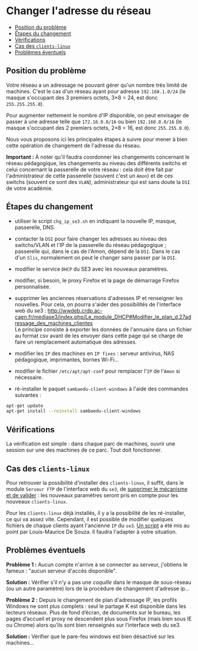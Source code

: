 
# Changer l'adresse du réseau

* [Position du problème](#position-du-problème)
* [Étapes du changement](#Étapes-du-changement)
* [Vérifications](#vérifications)
* [Cas des `clients-linux`](#cas-des-clients-linux)
* [Problèmes éventuels](#problèmes-éventuels)


## Position du problème

Votre réseau a un adressage ne pouvant gérer qu'un nombre très limité de machines. C'est le cas d'un réseau ayant pour adresse `192.168.1.0/24` (le masque s'occupant des 3 premiers octets, 3×8 = 24, est donc `255.255.255.0`).

Pour augmenter nettement le nombre d'IP disponible, on peut envisager de passer à une adresse telle que `172.16.0.0/16` ou bien `192.168.0.0/16` (le masque s'occupant des 2 premiers octets, 2×8 = 16, est donc `255.255.0.0`).

Nous vous proposons ici les principales étapes à suivre pour mener à bien cette opération de changement de l'adresse du réseau.

**Important :** À noter qu'il faudra coordonner les changements concernant le réseau pédagogique, les changements au niveau des différents switchs et celui concernant la passerelle de votre réseau : cela doit être fait par l'administrateur de cette passerelle (souvent c'est un `Amon`) et de ces switchs (souvent ce sont des `VLAN`), administrateur qui est sans doute la `DSI` de votre académie.


## Étapes du changement

- utiliser le script `chg_ip_se3.sh` en indiquant la nouvelle IP, masque, passerelle, DNS.

- contacter la `DSI` pour faire changer les adresses au niveau des switchs/VLAN et l'IP de la passerelle du réseau pédagogique ; passerelle qui, dans le cas de l'Amon, dépend de la `DSI`. Dans le cas d'un `Slis`, normalement on peut le changer sans passer par la `DSI`.

- modifier le service `DHCP` du SE3 avec les nouveaux paramètres.

- modifier, si besoin, le proxy Firefox et la page de démarrage Firefox personnalisée.

- supprimer les anciennes réservations d'adresses IP et renseigner les nouvelles. Pour cela, on pourra s'aider des possibilités de l'interface web du se3 : http://wwdeb.crdp.ac-caen.fr/mediase3/index.php/Le_module_DHCP#Modifier_le_plan_d.27adressage_des_machines_clientes  
Le principe consiste à exporter les données de l'annuaire dans un fichier au format csv avant de les envoyer dans cette page qui se charge de faire un remplacement automatique des adresses.

- modifier les `IP` des machines en `IP fixes` : serveur antivirus, NAS pédagogique, imprimantes, bornes Wi-Fi…

- modifier le fichier `/etc/apt/apt-conf` pour remplacer l'`IP` de l'`Amon` si nécessaire.

- ré-installer le paquet `sambaedu-client-windows` à l'aide des commandes suivantes :
```sh
apt-get update
apt-get install --reinstall sambaedu-client-windows
```


## Vérifications

La vérification est simple : dans chaque parc de machines, ouvrir une session sur une des machines de ce parc. Tout doit fonctionner.


## Cas des `clients-linux`

Pour retrouver la possibilité d'installer des `clients-linux`, il suffit, dans le module `Serveur FTP` de l'interface web du `se3`, de [supprimer le mécanisme et de valider](../pxe-clients-linux/misenplace.md#mise-à-jour) : les nouveaux paramètres seront pris en compte pour les nouveaux `clients-linux`.

Pour les `clients-linux` déjà installés, il y a la possibilité de les ré-installer, ce qui va assez vite. Cependant, il est possible de modifier quelques fichiers de chaque clients ayant l'ancienne `IP` du `se3`. [Un script](ch_ip_linux.sh) a été mis au point par Louis-Maurice De Souza. Il faudra l'adapter à votre situation.


## Problèmes éventuels

**Problème 1 :** Aucun compte n'arrive à se connecter au serveur, j'obtiens le fameux : "aucun serveur d'accès disponible".

**Solution :** Vérifier s'il n'y a pas une *coquille* dans le masque de sous-réseau (ou un autre paramètre) lors de la procédure de changement d'adresse ip…


**Problème 2 :** Depuis le changement de plan d'adressage IP, les profils Windows ne sont plus complets : seul le partage K est disponible dans les lecteurs réseaux. Plus de fond d’écran, de documents sur le bureau, les pages d’accueil et proxy ne descendent plus sous Firefox (mais bien sous IE ou Chrome) alors qu’ils sont bien renseignés sur l’interface web du se3.

**Solution :** Vérifier que le pare-feu windows est bien désactivé sur les machines...
